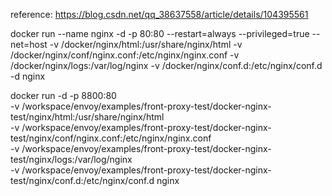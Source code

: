 

reference: https://blog.csdn.net/qq_38637558/article/details/104395561

docker run --name nginx -d -p 80:80 --restart=always --privileged=true --net=host -v /docker/nginx/html:/usr/share/nginx/html -v /docker/nginx/conf/nginx.conf:/etc/nginx/nginx.conf  -v /docker/nginx/logs:/var/log/nginx -v /docker/nginx/conf.d:/etc/nginx/conf.d -d nginx

docker run  -d -p 8800:80  \
  -v /workspace/envoy/examples/front-proxy-test/docker-nginx-test/nginx/html:/usr/share/nginx/html \
  -v /workspace/envoy/examples/front-proxy-test/docker-nginx-test/nginx/conf/nginx.conf:/etc/nginx/nginx.conf  \
  -v /workspace/envoy/examples/front-proxy-test/docker-nginx-test/nginx/logs:/var/log/nginx \
  -v /workspace/envoy/examples/front-proxy-test/docker-nginx-test/nginx/conf.d:/etc/nginx/conf.d  nginx
